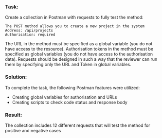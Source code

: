 ### Task: 

Create a collection in Postman with requests to fully test the method:  

```
The POST method allows you to create a new project in the system  
Address: /api/projects  
Authorisation: required 
```

The URL in the method must be specified as a global variable (you do not have access to the resource).
Authorisation tokens in the method must be specified as global variables (you do not have access to the authorisation data).
Requests should be designed in such a way that the reviewer can run them by specifying only the URL and Token in global variables.

### Solution:

To complete the task, the following Postman features were utilized:

*   Creating global variables for authorisation and URLs  
*   Creating scripts to check code status and response body  

### Result:

The collection includes 12 different requests that will test the method for positive and negative cases